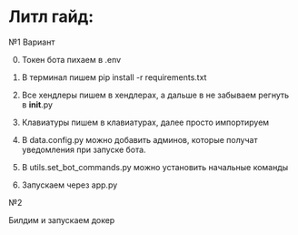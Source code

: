 # Литл гайд:

№1 Вариант

0) Токен бота пихаем в .env

1) В терминал пишем pip install -r requirements.txt

2) Все хендлеры пишем в хендлерах, а дальше в не забываем регнуть в __init__.py

3) Клавиатуры пишем в клавиатурах, далее просто импортируем

4) В data.config.py можно добавить админов, которые получат уведомления при запуске бота. 

5) В utils.set_bot_commands.py можно установить начальные команды

6) Запускаем через app.py

№2 

Билдим и запускаем докер

